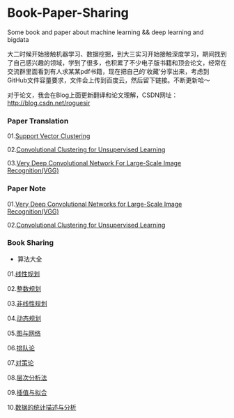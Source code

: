 # Book-Paper-Sharing
Some book and paper about machine learning &amp;&amp; deep learning and bigdata

大二时候开始接触机器学习、数据挖掘，到大三实习开始接触深度学习，期间找到了自己感兴趣的领域，学到了很多，也积累了不少电子版书籍和顶会论文，经常在交流群里面看到有人求某某pdf书籍，现在把自己的‘收藏’分享出来，考虑到GitHub文件容量要求，文件会上传到百度云，然后留下链接。不断更新哈～

对于论文，我会在Blog上面更新翻译和论文理解，CSDN网址：http://blog.csdn.net/roguesir

### Paper Translation
01.[Support Vector Clustering](http://blog.csdn.net/roguesir/article/details/75007749)

02.[Convolutional Clustering for Unsupervised Learning](http://blog.csdn.net/roguesir/article/details/72842958)

03.[Very Deep Convolutional Network For Large-Scale Image Recognition(VGG)](http://blog.csdn.net/roguesir/article/details/77470043)

### Paper Note
01.[Very Deep Convolutional Networks for Large-Scale Image Recognition(VGG)](http://blog.csdn.net/roguesir/article/details/77945732)

02.[Convolutional Clustering for Unsupervised Learning ](http://blog.csdn.net/roguesir/article/details/73681885)

### Book Sharing
- 算法大全

01.[线性规划](https://pan.baidu.com/s/1Bbj0ssevhXPymM2Pa10E2Q)

02.[整数规划](https://pan.baidu.com/s/1iTpRqYeP-2ygC55K2N9Idg)

03.[非线性规划](https://pan.baidu.com/s/1P_7HGyIyBOCb4oTz6YfFww)

04.[动态规划](https://pan.baidu.com/s/1p6VKQwtCgQvHD_zjrOT45Q)

05.[图与网络](https://pan.baidu.com/s/1CYcDb3tGjfHC84LZ4JJtMQ)

06.[排队论](https://pan.baidu.com/s/1Rw50DhChtYWfgMNnRKCN3Q)

07.[对策论](https://pan.baidu.com/s/1nCGCPGpY6cqqLZ2qEEGO2Q)

08.[层次分析法](https://pan.baidu.com/s/1LfEA1SdkfDijX3jgKAYrDA)

09.[插值与拟合](https://pan.baidu.com/s/1xv-E9P9zQC1qSkYE_P5tPA)

10.[数据的统计描述与分析](https://pan.baidu.com/s/1Hg0zuWIMNKRI7EAXgtu21g)
